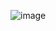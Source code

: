 ![image](https://github.com/dzwfighting/kafka-prictice-demo/assets/90535397/123aa7d4-4789-4efe-b8c2-baf6e11ffbd7)
